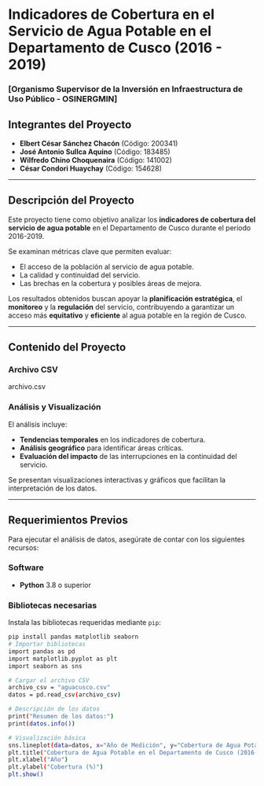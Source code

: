 # Indicadores de Cobertura en el Servicio de Agua Potable en el Departamento de Cusco (2016 - 2019)
### [Organismo Supervisor de la Inversión en Infraestructura de Uso Público - OSINERGMIN]

## Integrantes del Proyecto
- **Elbert César Sánchez Chacón** (Código: 200341)
- **José Antonio Sullca Aquino** (Código: 183485)
- **Wilfredo Chino Choquenaira** (Código: 141002)
- **César Condori Huaychay** (Código: 154628)

---

## Descripción del Proyecto
Este proyecto tiene como objetivo analizar los **indicadores de cobertura del servicio de agua potable** en el Departamento de Cusco durante el período 2016-2019. 

Se examinan métricas clave que permiten evaluar:
- El acceso de la población al servicio de agua potable.
- La calidad y continuidad del servicio.
- Las brechas en la cobertura y posibles áreas de mejora.

Los resultados obtenidos buscan apoyar la **planificación estratégica**, el **monitoreo** y la **regulación** del servicio, contribuyendo a garantizar un acceso más **equitativo** y **eficiente** al agua potable en la región de Cusco.

---

## Contenido del Proyecto
### **Archivo CSV**
archivo.csv
### **Análisis y Visualización**
El análisis incluye:
- **Tendencias temporales** en los indicadores de cobertura.
- **Análisis geográfico** para identificar áreas críticas.
- **Evaluación del impacto** de las interrupciones en la continuidad del servicio.

Se presentan visualizaciones interactivas y gráficos que facilitan la interpretación de los datos.

---

## Requerimientos Previos
Para ejecutar el análisis de datos, asegúrate de contar con los siguientes recursos:

### **Software**
- **Python** 3.8 o superior

### **Bibliotecas necesarias**
Instala las bibliotecas requeridas mediante `pip`:
```bash
pip install pandas matplotlib seaborn
# Importar bibliotecas
import pandas as pd
import matplotlib.pyplot as plt
import seaborn as sns

# Cargar el archivo CSV
archivo_csv = "aguacusco.csv"
datos = pd.read_csv(archivo_csv)

# Descripción de los datos
print("Resumen de los datos:")
print(datos.info())

# Visualización básica
sns.lineplot(data=datos, x="Año de Medición", y="Cobertura de Agua Potable (%)", hue="Nombre de la Localidad")
plt.title("Cobertura de Agua Potable en el Departamento de Cusco (2016-2019)")
plt.xlabel("Año")
plt.ylabel("Cobertura (%)")
plt.show()



